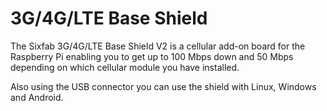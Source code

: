 <!--
---
name: 3G/4G/LTE Base Shield V2
class: board
type: com
formfactor: Custom
manufacturer: Sixfab
description: Connect from anywhere to the internet on a Raspberry Pi
url: https://sixfab.com/product/raspberry-pi-3g-4glte-base-shield-v2/
buy: https://sixfab.com/product/raspberry-pi-3g-4glte-base-shield-v2/
image: 'sixfab-cellular-shield.png'
pincount: 40
eeprom: no
power:
  '2':
ground:
  '6':
  '9':
  '14':
  '20':
  '25':
  '30':
  '34':
  '39':
pin:
  '8':
    mode: uart
  '10':
    mode: uart
  '31':
    mode: RI
  '33':
    name: DTR
  '35':
    name: W_Disable
  '37':
    name: Perst
-->
# 3G/4G/LTE Base Shield

The Sixfab 3G/4G/LTE Base Shield V2 is a cellular add-on board for the Raspberry Pi enabling you to get up to 100 Mbps down and 50 Mbps depending on which cellular module you have installed.

Also using the USB connector you can use the shield with Linux, Windows and Android.
